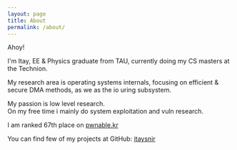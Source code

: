```yaml
---
layout: page
title: About
permalink: /about/
---
```

Ahoy!

I'm Itay, EE & Physics graduate from TAU, currently doing my CS masters at the Technion. 

My research area is operating systems internals, focusing on efficient & secure DMA methods, as we as the io uring subsystem.

My passion is low level research. \
On my free time i mainly do system exploitation and vuln research.

I am ranked 67th place on [pwnable.kr][pwnable-kr]

You can find few of my projects at GitHub:
[itaysnir][itaysnir-page]

[pwnable-kr]: http://pwnable.kr/rank.php
[itaysnir-page]: https://github.com/itaysnir
